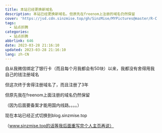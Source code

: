 ```yaml
---
title: 本站已经更换新域名
description: 本站已经更换新域名，但原先在freenom上注册的域名仍然保留
cover: 'https://jsd.cdn.sinzmise.top/gh/SinzMise/MYPictures@master/R-C.70q39brxg8g0.webp'
tags:
  - 站点折腾
categories:
  - 站点折腾
abbrlink: 646
date: 2023-03-28 21:16:10
updated: 2023-03-28 21:16:10
lang: zh-CN
---
```

自从我微信绑定了银行卡（而且每个月我都会有50块）以来，我都没有舍得用我自己的钱注册域名

但这次终于舍得注册域名了，而且注册了3年

但原先我在freenom上面注册的域名仍然保留

（因为后面要备案才能用国内线路。。。。）

现在本站已经正式切换到blog.sinzmise.top

（www.sinzmise.top的话等我后面重写完个人主页再说）